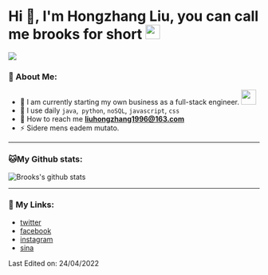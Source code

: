 # Hi 👋, I'm Hongzhang Liu, you can call me brooks for short <img src="https://github.com/TheDudeThatCode/TheDudeThatCode/blob/master/Assets/Hi.gif" width="29px">

![](https://camo.githubusercontent.com/992babdffd8c74a1502de375fbdf7e4d54773242/68747470733a2f2f6d656469612e67697068792e636f6d2f6d656469612f53576f536b4e36447854737a71494b4571762f67697068792e676966)

### 🤵 About Me:
- 🏦 I am currently starting my own business as a full-stack engineer.
      <img src="https://media.giphy.com/media/WUlplcMpOCEmTGBtBW/giphy.gif" width="30">
- 🤔 I use daily ```java```,``` python```, ```noSQL```, ```javascript```, ```css```
- 🌱 How to reach me **liuhongzhang1996@163.com**
- ⚡ Sidere mens eadem mutato.

---
### 🐱My Github stats:
![Brooks's github stats](https://github-readme-stats.vercel.app/api?username=brooks6&show_icons=true&title_color=ffc857&icon_color=8ac926&text_color=daf7dc&bg_color=151515&hide=["stars"])
<!-- [![Top Langs](https://github-readme-stats.vercel.app/api/top-langs/?username=brooks6&layout=compact&text_color=daf7dc&bg_color=151515)](https://github.com/anuraghazra/github-readme-stats) -->

---

### 📕 My Links:
<!-- BLOG-POST-LIST:START -->
- [twitter](https://twitter.com/BrooksM99614705)
- [facebook](https://www.facebook.com/brooks.liu.792)
- [instagram](https://www.instagram.com/brooks_liu_1996/)
- [sina](https://weibo.com/u/5556368644)
<!-- BLOG-POST-LIST:END -->

Last Edited on: 24/04/2022
